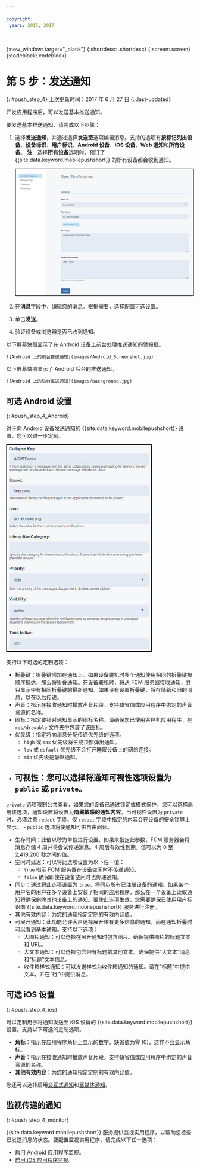 ```yaml
---

copyright:
 years: 2015, 2017

---
```


{:new_window: target="_blank"}
{:shortdesc: .shortdesc}
{:screen:.screen}
{:codeblock:.codeblock}

# 第 5 步：发送通知
{: #push_step_4}
上次更新时间：2017 年 6 月 27 日
{: .last-updated}


开发应用程序后，可以发送基本推送通知。

要发送基本推送通知，请完成以下步骤：

1. 选择**发送通知**，并通过选择**发送至**选项编辑消息。支持的选项有**按标记列出设备**、**设备标识**、**用户标识**、**Android 设备**、**iOS 设备**、**Web 通知**和**所有设备**。
**注**：选择**所有设备**选项时，预订了 {{site.data.keyword.mobilepushshort}} 的所有设备都会收到通知。
	
	![“通知”屏幕](images/tag_notification.jpg)

2. 在**消息**字段中，编辑您的消息。根据需要，选择配置可选设置。
3. 单击**发送**。
3. 验证设备或浏览器是否已收到通知。

以下屏幕快照显示了在 Android 设备上前台处理推送通知的警报框。


	![Android 上的前台推送通知](images/Android_Screenshot.jpg)
以下屏幕快照显示了 Android 后台的推送通知。

	![Android 上的后台推送通知](images/background.jpg)
## 可选 Android 设置 
{: #push_step_4_Android}

对于向 Android 设备发送通知的 {{site.data.keyword.mobilepushshort}} 设置，您可以进一步定制。 


![Android 定制设置](images/android_custom_settings.jpg)

支持以下可选的定制选项：

- 折叠键：折叠键附加在通知上。如果设备脱机时多个通知使用相同的折叠键按顺序抵达，那么将折叠通知。在设备联机时，将从 FCM 服务器接收通知，并只显示带有相同折叠键的最新通知。如果没有设置折叠键，将存储新和旧的消息，以在以后传递。
- 声音：指示在接收通知时播放声音片段。支持缺省值或应用程序中绑定的声音资源的名称。
- 图标：指定要针对通知显示的图标名称。请确保您已使用客户机应用程序，在 `res/drawable` 文件夹中包装了该图标。
- 优先级：指定将向消息分配传递优先级的选项。 
	- `high` 或 `max` 优先级将生成顶部弹出通知。
	- `low` 或 `default` 优先级不会打开睡眠设备上的网络连接。 
	- `min` 优先级是静默通知。
- 可视性：您可以选择将通知可视性选项设置为 `public` 或 `private`。 
	- 
`private` 选项限制公共查看，如果您的设备已通过锁定或模式保护，您可以选择启用该选项，通知设置将设置为**隐藏敏感的通知内容**。当可视性设置为 `private` 时，必须注意 `redact` 字段。仅 `redact` 字段中指定的内容会在设备的安全锁屏上显示。 
	- `public` 选项将使通知可供自由阅读。
- 生存时间：此值以秒为单位进行设置。如果未指定此参数，FCM 服务器会将消息存储 4 周并将尝试传递消息。4 周后有效性到期。值可以为 0 至 2,419,200 秒之间的值。
- 空闲时延迟：可以将此选项设置为以下任一值：
	- `true` 指示 FCM 服务器在设备空闲时不传递通知。 
	- `false` 确保即使在设备空闲时也传递通知。
- 同步：通过将此选项设置为 `true`，将同步所有已注册设备的通知。如果某个用户名的用户在多个设备上安装了相同的应用程序，那么在一个设备上读取通知将确保删除其他设备上的通知。要使此选项生效，您需要确保已使用用户标识向 {{site.data.keyword.mobilepushshort}} 服务进行注册。
- 其他有效内容：为您的通知指定定制的有效内容值。
- 可展开通知：此功能允许客户选择展开带有更多信息的通知，而在通知折叠时可以看到基本通知。支持以下选项：
	- 大图片通知：可以选择在展开通知时包含图片。确保提供图片的标题文本和 URL。
	- 大文本通知：可以选择包含带有标题的其他文本。确保提供“大文本”消息和“标题”文本信息。
	- 收件箱样式通知：可以发送样式为收件箱通知的通知。请在“标题”中提供文本，并在“行”中提供消息。	 

## 可选 iOS 设置 
{: #push_step_4_ios}

可以定制用于将通知发送至 iOS 设备的 {{site.data.keyword.mobilepushshort}} 设置。支持以下可选的定制选项。

- **角标**：指示在应用程序角标上显示的数字。缺省值为零 (0)，这样不会显示角标。 
- **声音**：指示在接收通知时播放声音片段。支持缺省值或应用程序中绑定的声音资源的名称。
- **其他有效内容**：为您的通知指定定制的有效内容值。

您还可以选择启用[交互式通知](https://github.com/ibm-bluemix-mobile-services/bms-clientsdk-swift-push/tree/Doc#interactive-notifications)和[富媒体通知](https://github.com/ibm-bluemix-mobile-services/bms-clientsdk-swift-push/tree/Doc#enabling-rich-media-notifications)。

## 监视传递的通知 
{: #push_step_4_monitor}

{{site.data.keyword.mobilepushshort}} 服务提供监视实用程序，以帮助您检查已发送消息的状态。要配置监视实用程序，请完成以下任一选项：

- [启用 Android 应用程序监视](https://github.com/ibm-bluemix-mobile-services/bms-clientsdk-android-push/tree/Doc#monitoring)。
- [启用 iOS 应用程序监视](https://github.com/ibm-bluemix-mobile-services/bms-clientsdk-swift-push/tree/Doc#enable-monitoring)。
